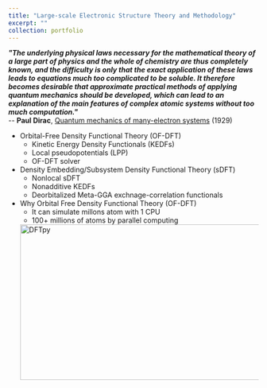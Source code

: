 ```yaml
---
title: "Large-scale Electronic Structure Theory and Methodology"
excerpt: ""
collection: portfolio
---
```

***"The underlying physical laws necessary for the mathematical
  theory of a large part of physics and the whole of chemistry are
  thus completely known, and the difficulty is only that the exact
  application of these laws leads to equations much too complicated to
  be soluble. It therefore becomes desirable that approximate
  practical methods of applying quantum mechanics should be developed,
  which can lead to an explanation of the main features of complex
  atomic systems without too much computation."***  
  -- **Paul Dirac**, [Quantum mechanics of many-electron systems](https://royalsocietypublishing.org/doi/10.1098/rspa.1929.0094) (1929)
* Orbital-Free Density Functional Theory (OF-DFT)
   *  Kinetic Energy Density Functionals (KEDFs)
   *  Local pseudopotentials (LPP)
   *  OF-DFT solver 
* Density Embedding/Subsystem Density Functional Theory (sDFT) 
	* Nonlocal sDFT
	* Nonadditive KEDFs
	* Deorbitalized Meta-GGA exchnage-correlation functionals
* Why Orbital Free Density Functional Theory (OF-DFT)
  * It can simulate millons atom with 1 CPU
  * 100+ millions of atoms by parallel computing  
   <img src="https://wenhui1008.github.io/files/DFTpy.png" alt="DFTpy" width="500" height="313" align="center" /> 


